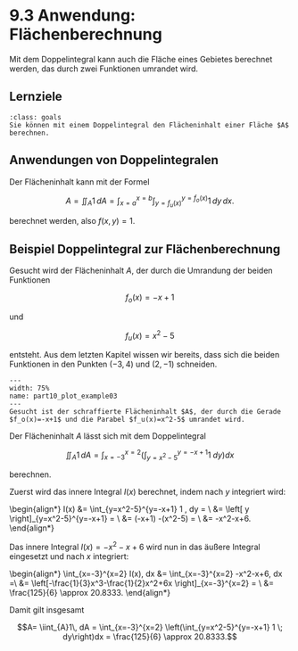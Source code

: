 # 9.3 Anwendung: Flächenberechnung

Mit dem Doppelintegral kann auch die Fläche eines Gebietes berechnet werden, das
durch zwei Funktionen umrandet wird.

## Lernziele

```{admonition} Lernziele
:class: goals
Sie können mit einem Doppelintegral den Flächeninhalt einer Fläche $A$ berechnen.
```

## Anwendungen von Doppelintegralen

Der Flächeninhalt kann mit der Formel

$$A = \iint_{A} 1 \, dA = \int_{x=a}^{x=b} \int_{y=f_u(x)}^{y=f_o(x)} 1 \, dy \,
dx.$$

berechnet werden, also $f(x,y)=1$.

## Beispiel Doppelintegral zur Flächenberechnung

Gesucht wird der Flächeninhalt $A$, der durch die Umrandung der beiden Funktionen

$$f_o(x) = -x + 1$$

und

$$f_u(x) = x^2 - 5$$

entsteht. Aus dem letzten Kapitel wissen wir bereits, dass sich die beiden
Funktionen in den Punkten $(-3,4)$ und $(2,-1)$ schneiden.

```{figure} pics/part10_plot_example02.svg
---
width: 75%
name: part10_plot_example03
---
Gesucht ist der schraffierte Flächeninhalt $A$, der durch die Gerade $f_o(x)=-x+1$ und die Parabel $f_u(x)=x^2-5$ umrandet wird.
```

Der Flächeninhalt $A$ lässt sich mit dem Doppelintegral

$$\iint_{A} 1 \, dA = \int_{x=-3}^{x=2} \left(\int_{y=x^2-5}^{y=-x+1}
1 \; dy\right)dx$$

berechnen.

Zuerst wird das innere Integral $I(x)$ berechnet, indem nach $y$ integriert wird:

\begin{align*}
I(x) &= \int_{y=x^2-5}^{y=-x+1} 1 \, dy = \\
     &= \left[ y \right]_{y=x^2-5}^{y=-x+1} = \\
     &= (-x+1) -(x^2-5) = \\
     &= -x^2-x+6.
\end{align*}

Das innere Integral $I(x) = -x^2-x+6$ wird nun in das äußere Integral eingesetzt
und nach $x$ integriert:

\begin{align*}
\int_{x=-3}^{x=2} I(x)\, dx &= \int_{x=-3}^{x=2}  -x^2-x+6\, dx =\\
&= \left[-\frac{1}{3}x^3-\frac{1}{2}x^2+6x \right]_{x=-3}^{x=2} = \\
&= \frac{125}{6} \approx 20.8333.
\end{align*}

Damit gilt insgesamt

$$A= \iint_{A}1\, dA = \int_{x=-3}^{x=2} \left(\int_{y=x^2-5}^{y=-x+1}
1 \; dy\right)dx = \frac{125}{6} \approx 20.8333.$$
